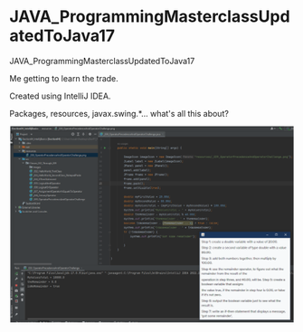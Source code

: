 # JAVA_ProgrammingMasterclassUpdatedToJava17
JAVA_ProgrammingMasterclassUpdatedToJava17

Me getting to learn the trade. 

Created using IntelliJ IDEA.

Packages, resources, javax.swing.*... what's all this about?

<img src="https://github.com/JoaoPedroBarriga/JAVA_ProgrammingMasterclassUpdatedToJava17/blob/main/glimpse.png?raw=true" width="1000">



